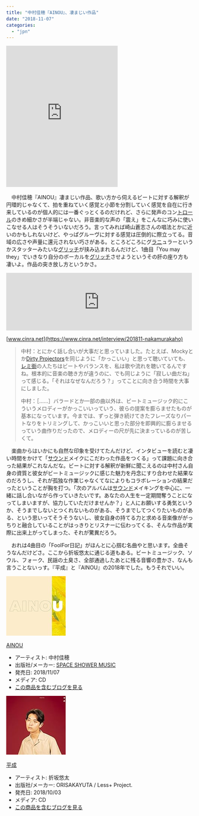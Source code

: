 ```yaml
---
title: "中村佳穂『AINOU』、凄まじい作品"
date: "2018-11-07"
categories: 
  - "jpn"
---
```


<iframe src="https://open.spotify.com/embed/album/6OfjyI10e9vEFFzWdcmwqW" width="300" height="380" frameborder="0" allowtransparency="true" allow="encrypted-media"></iframe>

　中村佳穂『AINOU』凄まじい作品、歌い方から伺えるビートに対する解釈が円環的じゃなくて、拍を重ねていく感覚と小節を分割していく感覚を自在に行き来しているのが個人的には一番ぐっとくるのだけれど、さらに発声のコン[トロール](http://d.hatena.ne.jp/keyword/%A5%C8%A5%ED%A1%BC%A5%EB)のきめ細かさが半端じゃない。非音楽的な声の「震え」をこんなに巧みに使いこなせる人はそうそういないだろう。言ってみれば崎山蒼志さんの唱法とかに近いのかもしれないけど、やっぱグルーヴに対する感覚は圧倒的に際立ってる。音域の広さや声量に還元されない巧さがある。ところどころにグ[ラニ](http://d.hatena.ne.jp/keyword/%A5%E9%A5%CB)ュラーというかスタッターみたいな[グリッチ](http://d.hatena.ne.jp/keyword/%A5%B0%A5%EA%A5%C3%A5%C1)が挟み込まれるんだけど、1曲目「You may they」でいきなり自分のボーカルを[グリッチ](http://d.hatena.ne.jp/keyword/%A5%B0%A5%EA%A5%C3%A5%C1)させようというその肝の座り方も凄いよ。作品の突き放し方というかさ。

<iframe src="https://hatenablog-parts.com/embed?url=https%3A%2F%2Fwww.cinra.net%2Finterview%2F201811-nakamurakaho" title="中村佳穂という「歌」の探求者。魂の震えに従う音楽家の半生" class="embed-card embed-webcard" scrolling="no" frameborder="0" style="display: block; width: 100%; height: 155px; max-width: 500px; margin: 10px 0px;"></iframe>

[www.cinra.net](https://www.cinra.net/interview/201811-nakamurakaho)

> 中村：とにかく話し合いが大事だと思っていました。たとえば、Mockyとか[Dirty Projectors](http://d.hatena.ne.jp/keyword/Dirty%20Projectors)を同じように「かっこいい」と思って聴いていても、[レミ街](http://d.hatena.ne.jp/keyword/%A5%EC%A5%DF%B3%B9)の人たちはビートやバランスを、私は歌や流れを聴いてるんですね。根本的に音楽の聴き方が違うのに、でも同じように「寂しい曲だね」って感じる。「それはなぜなんだろう？」ってことに向き合う時間を大事にしました。
> 
> 中村：［……］バラードとか一部の曲以外は、ビートミュージック的にこういうメロディーがかっこいいっていう、彼らの提案を膨らませたものが基本になっています。今までは、ずっと弾き続けてきたフレーズなりパートなりをトリミングして、かっこいいと思った部分を即興的に膨らませるっていう曲作りだったので、メロディーの尺が先に決まっているのが苦しくて。

　楽曲からはいかにも自然な印象を受けてたんだけど、インタビューを読むと凄い時間をかけて「[サウンド](http://d.hatena.ne.jp/keyword/%A5%B5%A5%A6%A5%F3%A5%C9)メイクにこだわった作品をつくる」って課題に向き合った結果がこれなんだな。ビートに対する解釈が新鮮に聞こえるのは中村さん自身の資質と彼女がビートミュージックに感じた魅力を丹念にすり合わせた結果なのだろうし、それが孤独な作業じゃなくてなによりもコラボレーションの結果だったということが胸を打つ。「次のアルバムは[サウンド](http://d.hatena.ne.jp/keyword/%A5%B5%A5%A6%A5%F3%A5%C9)メイキングを中心に、一緒に話し合いながら作っていきたいです。あなたの人生を一定期間奪うことになってしまいますが、協力していただけませんか？」と人にお願いする勇気というか、そうまでしないとつくれないものがある、そうまでしてつくりたいものがある、という思いってそうそうないし、彼女自身の持てる力と求める音楽像ががっちりと融合していることがはっきりとリスナーに伝わってくる、そんな作品が実際に出来上がってしまった、それが驚異だろう。

　おれは4曲目の「FoolFor日記」がほんとに心掴む名曲やと思います。全曲そうなんだけどさ。ここから折坂悠太に通じる道もある。ビートミュージック、ソウル、フォーク、民謡の土臭さ、全部通過したあとに残る音響の豊かさ、なんも言うことないっす。『平成』と『AINOU』の2018年でした。もうそれでいい。

[![AINOU](images/41XOtq2bd-L._SL160_.jpg "AINOU")](http://www.amazon.co.jp/exec/obidos/ASIN/B07GVSKBDH/tortoisetau09-22/)

[AINOU](http://www.amazon.co.jp/exec/obidos/ASIN/B07GVSKBDH/tortoisetau09-22/)

- アーティスト: 中村佳穂
- 出版社/メーカー: [SPACE SHOWER MUSIC](http://d.hatena.ne.jp/keyword/SPACE%20SHOWER%20MUSIC)
- 発売日: 2018/11/07
- メディア: CD
- [この商品を含むブログを見る](http://d.hatena.ne.jp/asin/B07GVSKBDH/tortoisetau09-22)

[![平成](images/41g5Nf-ym6L._SL160_.jpg "平成")](http://www.amazon.co.jp/exec/obidos/ASIN/B07G1ZHWTS/tortoisetau09-22/)

[平成](http://www.amazon.co.jp/exec/obidos/ASIN/B07G1ZHWTS/tortoisetau09-22/)

- アーティスト: 折坂悠太
- 出版社/メーカー: ORISAKAYUTA / Less+ Project.
- 発売日: 2018/10/03
- メディア: CD
- [この商品を含むブログを見る](http://d.hatena.ne.jp/asin/B07G1ZHWTS/tortoisetau09-22)
